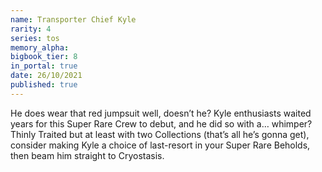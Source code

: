```yaml
---
name: Transporter Chief Kyle
rarity: 4
series: tos
memory_alpha:
bigbook_tier: 8
in_portal: true
date: 26/10/2021
published: true
---
```


He does wear that red jumpsuit well, doesn’t he? Kyle enthusiasts waited years for this Super Rare Crew to debut, and he did so with a… whimper? Thinly Traited but at least with two Collections (that’s all he’s gonna get), consider making Kyle a choice of last-resort in your Super Rare Beholds, then beam him straight to Cryostasis.
